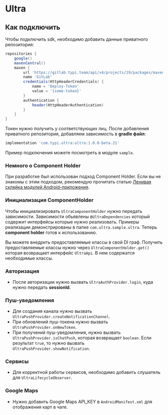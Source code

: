# Ultra


## Как подключить

Чтобы подключить sdk, необходимо добавить данные приватного репозитория:

```groovy
repositories {
    google()
    mavenCentral()
    maven {
        url 'https://gitlab.typi.team/api/v4/projects/19/packages/maven'
        name 'GitLab'
        credentials(HttpHeaderCredentials) {
            name = 'Deploy-Token'
            value = '{some-token}'
        }
        authentication {
            header(HttpHeaderAuthentication)
        }
    }
}
```

Токен нужно получить у соответствующих лиц.
После добавления приватного репозитория, добавляем зависимость в **gradle файл**:

```groovy
implementation 'com.typi.ultra:ultra:1.0.0-beta.21'
```

Пример подключения можете посмотреть в модуле `sample`.

### Немного о Component Holder

При разработке был использован подход Component Holder. Если вы не знакомы с этим подходом, рекомендую прочитать статью 
[Ленивая склейка модулей Android-приложения](https://habr.com/ru/articles/536106/).

### Инициализация ComponentHolder

Чтобы инициализировать `UltraComponentHolder` нужно передать зависимости. Зависимости обьявлены в`UltraDependencies`
который содержит интерфейсы которые нужно реализовать. Примеры реализации демонстрированы в папке 
`com.ultra.sample.ultra`. Теперь **component holder** готов к использованию. 

Вы можете внедрить предоставляемые классы в свой DI граф. Получить предоставляемые классы нужно через
`UltraComponentHolder.get()` которая возвращает интерфейс `UltraApi`. В нем содержатся необходимые классы.

### Авторизация

- После авторизации нужно вызвать `UltraAuthProvider.login`, куда нужно передать **sessionId**.

### Пуш-уведомления

- Для создания канала нужно вызвать `UltraPushProvider.createNotificationChannel`.
- При обновлений пуш-токена нужно вызвать `UltraPushProvider.onNewToken`.
- При получений пуш-уведомления, нужно вызвать `UltraPushProvider.isChatPush`, которая возвращает `boolean`. 
Если результат `true`, то нужно вызвать `UltraPushProvider.showNotification`.

### Сервисы

- Для корректной работы сервисов, необходимо добавить слушатель для `UltraLifecycleObserver`.


### Google Maps

- Нужно добавить Google Maps API_KEY в `AndroidManifest.xml` для отображения карт в чате.

